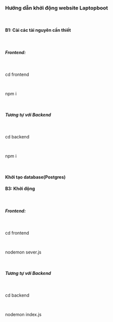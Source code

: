 <h3>Hướng dẫn khởi động website Laptopboot</h3>
<br>
<h4>B1: Cài các tài nguyên cần thiết</h4>
<br>
<h5>Frontend:</h5>
<br>
<p>cd frontend</p>
<br>
<p>npm i</p>
<br>
<h5>Tương tự với Backend</h5>
<br>
<p>cd backend</p>
<br>
<p>npm i</p>
<br>

<h4>Khởi tạo database(Postgres)</h4>

<h4>B3: Khởi động</h4>
<br>
<h5>Frontend:</h5>
<br>
<p>cd frontend</p>
<br>
<p>nodemon sever.js</p>
<br>
<h5>Tương tự với Backend</h5>
<br>
<p>cd backend</p>
<br>
<p>nodemon index.js</p>
<br>
